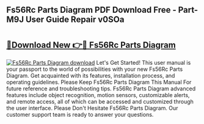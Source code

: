 ## Fs56Rc Parts Diagram PDF Download Free - Part-M9J User Guide Repair v0SOa

# <h2><a href="http://dfifvc.blite.top/?on=Fs56Rc+Parts+Diagram">🔗Download New 👉🔴 Fs56Rc Parts Diagram</a></h2>

[![Fs56Rc Parts Diagram download](https://i.imgur.com/lujVjoI.png)](http://dfifvc.blite.top/?on=Fs56Rc+Parts+Diagram)
Let's Get Started! This user manual is your passport to the world of possibilities with your new Fs56Rc Parts Diagram. Get acquainted with its features, installation process, and operating guidelines. Please Keep Fs56Rc Parts Diagram This Manual For future reference and troubleshooting tips. Fs56Rc Parts Diagram advanced features include object recognition, motion sensors, customizable alerts, and remote access, all of which can be accessed and customized through the user interface. Please Don't Hesitate Fs56Rc Parts Diagram. Our customer support team is ready to answer your questions.
